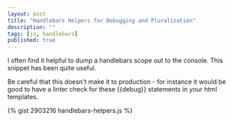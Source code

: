 ```yaml
---
layout: post
title: "Handlebars Helpers for Debugging and Pluralization"
description: ""
tags: [js, handlebars]
published: true
---
```


I often find it helpful to dump a handlebars scope out to the console. This
snippet has been quite useful.

Be careful that this doesn't make it to production - for instance it would be
good to have a linter check for these {{debug}} statements in your html templates.

{% gist 2903216 handlebars-helpers.js %}
